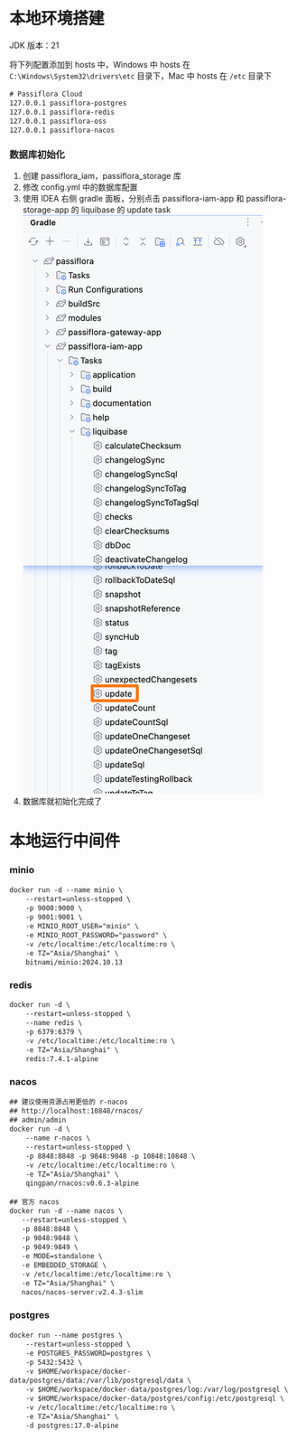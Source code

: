 # 本地环境搭建

JDK 版本：21

将下列配置添加到 hosts 中，Windows 中 hosts 在 `C:\Windows\System32\drivers\etc` 目录下，Mac 中 hosts 在 `/etc` 目录下
```shell
# Passiflora Cloud
127.0.0.1 passiflora-postgres
127.0.0.1 passiflora-redis
127.0.0.1 passiflora-oss
127.0.0.1 passiflora-nacos
```

### 数据库初始化
1. 创建 passiflora_iam，passiflora_storage 库
2. 修改 config.yml 中的数据库配置
3. 使用 IDEA 右侧 gradle 面板，分别点击 passiflora-iam-app 和 passiflora-storage-app 的 liquibase 的 update task
   ![liquibase-update.png](liquibase-update.jpg)
4. 数据库就初始化完成了

# 本地运行中间件
### minio
```shell
docker run -d --name minio \
    --restart=unless-stopped \
    -p 9000:9000 \
    -p 9001:9001 \
    -e MINIO_ROOT_USER="minio" \
    -e MINIO_ROOT_PASSWORD="password" \
    -v /etc/localtime:/etc/localtime:ro \
    -e TZ="Asia/Shanghai" \
    bitnami/minio:2024.10.13
```

### redis
```shell
docker run -d \
    --restart=unless-stopped \
    --name redis \
    -p 6379:6379 \
    -v /etc/localtime:/etc/localtime:ro \
    -e TZ="Asia/Shanghai" \
    redis:7.4.1-alpine
```

### nacos
```shell
## 建议使用资源占用更低的 r-nacos
## http://localhost:10848/rnacos/
## admin/admin
docker run -d \
    --name r-nacos \
    --restart=unless-stopped \
    -p 8848:8848 -p 9848:9848 -p 10848:10848 \
    -v /etc/localtime:/etc/localtime:ro \
    -e TZ="Asia/Shanghai" \
    qingpan/rnacos:v0.6.3-alpine

## 官方 nacos
docker run -d --name nacos \
   --restart=unless-stopped \
   -p 8848:8848 \
   -p 9848:9848 \
   -p 9849:9849 \
   -e MODE=standalone \
   -e EMBEDDED_STORAGE \
   -v /etc/localtime:/etc/localtime:ro \
   -e TZ="Asia/Shanghai" \
   nacos/nacos-server:v2.4.3-slim
```

### postgres
```shell
docker run --name postgres \
    --restart=unless-stopped \
    -e POSTGRES_PASSWORD=postgres \
    -p 5432:5432 \
    -v $HOME/workspace/docker-data/postgres/data:/var/lib/postgresql/data \
    -v $HOME/workspace/docker-data/postgres/log:/var/log/postgresql \
    -v $HOME/workspace/docker-data/postgres/config:/etc/postgresql \
    -v /etc/localtime:/etc/localtime:ro \
    -e TZ="Asia/Shanghai" \
    -d postgres:17.0-alpine
```